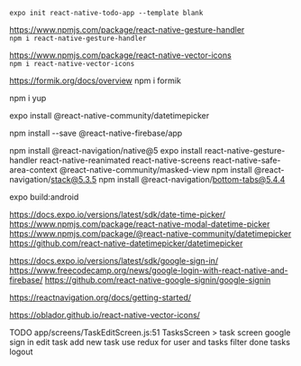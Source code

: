 `expo init react-native-todo-app --template blank`

<https://www.npmjs.com/package/react-native-gesture-handler>  
`npm i react-native-gesture-handler`

<https://www.npmjs.com/package/react-native-vector-icons>  
`npm i react-native-vector-icons`

<https://formik.org/docs/overview>
npm i formik

npm i yup

expo install @react-native-community/datetimepicker

npm install --save @react-native-firebase/app

npm install @react-navigation/native@5
expo install react-native-gesture-handler react-native-reanimated react-native-screens react-native-safe-area-context @react-native-community/masked-view
npm install @react-navigation/stack@5.3.5
npm install @react-navigation/bottom-tabs@5.4.4

expo build:android

https://docs.expo.io/versions/latest/sdk/date-time-picker/
https://www.npmjs.com/package/react-native-modal-datetime-picker
https://www.npmjs.com/package/@react-native-community/datetimepicker
https://github.com/react-native-datetimepicker/datetimepicker

https://docs.expo.io/versions/latest/sdk/google-sign-in/
https://www.freecodecamp.org/news/google-login-with-react-native-and-firebase/
https://github.com/react-native-google-signin/google-signin

https://reactnavigation.org/docs/getting-started/

https://oblador.github.io/react-native-vector-icons/

TODO
app/screens/TaskEditScreen.js:51
TasksScreen > task screen
google sign in
edit task
add new task
use redux for user and tasks
filter done tasks
logout
